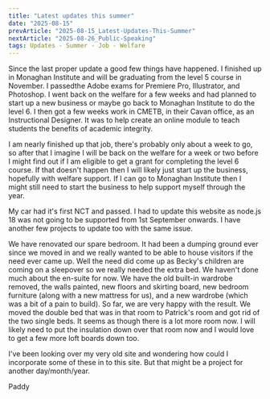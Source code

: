 ```yaml
---
title: "Latest updates this summer"
date: "2025-08-15"
prevArticle: "2025-08-15_Latest-Updates-This-Summer"
nextArticle: "2025-08-26_Public-Speaking"
tags: Updates - Summer - Job - Welfare
---
```


Since the last proper update a good few things have happened. I finished up in Monaghan Institute and will be graduating from the level 5 course in November. I passedthe Adobe exams for Premiere Pro, Illustrator, and Photoshop. I went back on the welfare for a few weeks and had planned to start up a new business or maybe go back to Monaghan Institute to do the level 6. I then got a few weeks work in CMETB, in their Cavan office, as an Instructional Designer. It was to help create an online module to teach students the benefits of academic integrity.

I am nearly finished up that job, there's probably only about a week to go, so after that I imagine I will be back on the welfare for a week or two before I might find out if I am eligible to get a grant for completing the level 6 course. If that doesn't happen then I will likely just start up the business, hopefully with welfare support. If I can go to Monaghan Institute then I might still need to start the business to help support myself through the year.

My car had it's first NCT and passed. I had to update this website as node.js 18 was not going to be supported from 1st September onwards. I have another few projects to update too with the same issue.

We have renovated our spare bedroom. It had been a dumping ground ever since we moved in and we really wanted to be able to house visitors if the need ever came up. Well the need did come up as Becky's children are coming on a sleepover so we really needed the extra bed. We haven't done much about the en-suite for now. We have the old built-in wardrobe removed, the walls painted, new floors and skirting board, new bedroom furniture (along with a new mattress for us), and a new wardrobe (which was a bit of a pain to build). So far, we are very happy with the result. We moved the double bed that was in that room to Patrick's room and got rid of the two single beds. It seems as though there is a lot more room now. I will likely need to put the insulation down over that room now and I would love to get a few more loft boards down too.

I've been looking over my very old site and wondering how could I incorporate some of these in to this site. But that might be a project for another day/month/year.

Paddy
